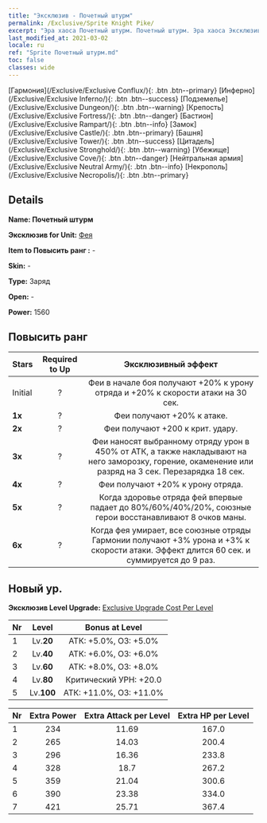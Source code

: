 ```yaml
---
title: "Эксклюзив - Почетный штурм"
permalink: /Exclusive/Sprite Knight Pike/
excerpt: "Эра хаоса Почетный штурм. Почетный штурм. Эра хаоса Эксклюзив Почетный штурм. Фея Эксклюзив."
last_modified_at: 2021-03-02
locale: ru
ref: "Sprite Почетный штурм.md"
toc: false
classes: wide
---
```

 [Гармония](/Exclusive/Exclusive Conflux/){: .btn .btn--primary} [Инферно](/Exclusive/Exclusive Inferno/){: .btn .btn--success} [Подземелье](/Exclusive/Exclusive Dungeon/){: .btn .btn--warning} [Крепость](/Exclusive/Exclusive Fortress/){: .btn .btn--danger} [Бастион](/Exclusive/Exclusive Rampart/){: .btn .btn--info} [Замок](/Exclusive/Exclusive Castle/){: .btn .btn--primary} [Башня](/Exclusive/Exclusive Tower/){: .btn .btn--success} [Цитадель](/Exclusive/Exclusive Stronghold/){: .btn .btn--warning} [Убежище](/Exclusive/Exclusive Cove/){: .btn .btn--danger} [Нейтральная армия](/Exclusive/Exclusive Neutral Army/){: .btn .btn--info} [Некрополь](/Exclusive/Exclusive Necropolis/){: .btn .btn--primary} 

## Details
 **Name: Почетный штурм** 

 **Эксклюзив for Unit:** [Фея](/units/Sprite/) 

 **Item to Повысить ранг :** -

 **Skin:** -

 **Type:** Заряд

 **Open:** -

 **Power:** 1560

## Повысить ранг 

  |     Stars    |  Required to Up | Эксклюзивный эффект |
  |:-------------|:---------------:|:---------------:|
  |  Initial  | ? | Феи в начале боя получают +20% к урону отряда и +20% к скорости атаки на 30 сек. |
  | **1x** <i class="fas fa-star"/> | ? | Феи получают +20% к атаке. |
  | **2x** <i class="fas fa-star"/> | ? | Феи получают +200 к крит. удару. |
  | **3x** <i class="fas fa-star"/> | ? | Феи наносят выбранному отряду урон в 450% от АТК, а также накладывают на него заморозку, горение, окаменение или разряд на 3 сек. Перезарядка 18 сек. |
  | **4x** <i class="fas fa-star"/> | ? | Феи получают +20% к урону отряда. |
  | **5x** <i class="fas fa-star"/> | ? | Когда здоровье отряда фей впервые падает до 80%/60%/40%/20%, союзные герои восстанавливают 8 очков маны. |
  | **6x** <i class="fas fa-star"/> | ? | Когда фея умирает, все союзные отряды Гармонии получают +3% урона и +3% к скорости атаки. Эффект длится 60 сек. и суммируется до 9 раз. |


## Новый ур.
 **Эксклюзив Level Upgrade:** [Exclusive Upgrade Cost Per Level](/Exclusive/ExclusiveUpgradeCostPerLevel/)

  |  Nr  |   Level  | Bonus at Level |
  |:-----|:--------:|:--------------:|
  | 1 | Lv.**20** | АТК: +5.0%, ОЗ: +5.0% |
  | 2 | Lv.**40** | АТК: +6.0%, ОЗ: +6.0% |
  | 3 | Lv.**60** | АТК: +8.0%, ОЗ: +8.0% |
  | 4 | Lv.**80** | Критический УРН: +20.0 |
  | 5 | Lv.**100** | АТК: +11.0%, ОЗ: +11.0% |


  |  Nr  |  Extra Power | Extra Attack per Level | Extra HP per Level |
  |:-----|:--------:|:--------:|:--------:|
  | 1 | 234 | 11.69 | 167.0 |
  | 2 | 265 | 14.03 | 200.4 |
  | 3 | 296 | 16.36 | 233.8 |
  | 4 | 328 | 18.7 | 267.2 |
  | 5 | 359 | 21.04 | 300.6 |
  | 6 | 390 | 23.38 | 334.0 |
  | 7 | 421 | 25.71 | 367.4 |


